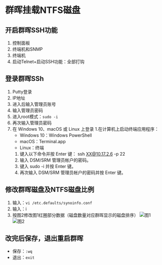 # 群晖挂载NTFS磁盘
## 开启群晖SSH功能
1. 控制面板
2. 终端机和SNMP
3. 终端机
4. 启动Telnet+启动SSH功能：全部打钩
## 登录群晖SSh
1. Putty登录
  1. IP地址
  1. 进入后输入管理员账号
  1. 输入管理员密码
  1. 进入root模式：```sudo -i```
  2. 再次输入管理员密码
1. 在 Windows 10、macOS 或 Linux 上登录
  1.在计算机上启动终端应用程序：
    - Windows 10：Windows PowerShell
    - macOS：Terminal.app
    - Linux：终端
   1. 键入以下命令并按 Enter 键： ssh XX@10.17.2.6 -p 22
   2. 输入 DSM/SRM 管理员帐户的密码。
   3. 键入 sudo -i 并按 Enter 键。
   4. 再次输入 DSM/SRM 管理员帐户的密码并按 Enter 键。
## 修改群晖磁盘及NTFS磁盘比例  
1. 输入：```vi /etc.defaults/synoinfo.conf```
2. 输入：i
1. 按图2修改图1红圈部分数据（磁盘数量对应群晖显示的磁盘排序）
![图1](https://wp.gxnas.com/wp-content/uploads/2018/07/20180222150454_98932.png)
![图2](https://wp.gxnas.com/wp-content/uploads/2018/07/20180222150454_21862.png)
## 改完后保存，退出重启群晖
- 保存：```:wq```
- 退出：```exit```
